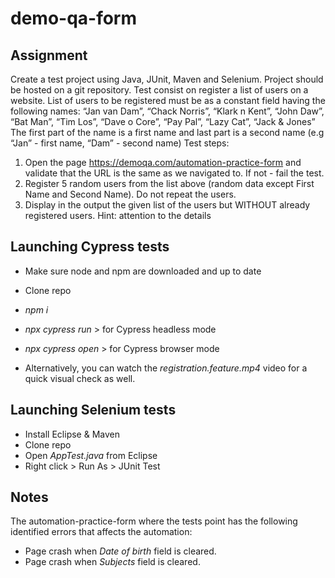 # demo-qa-form

## Assignment
Create a test project using Java, JUnit, Maven and Selenium. Project should
be hosted on a git repository.
Test consist on register a list of users on a website.
List of users to be registered must be as a constant field having the following
names: “Jan van Dam”, “Chack Norris”, “Klark n Kent”, “John Daw”, “Bat
Man”, “Tim Los”, “Dave o Core”, “Pay Pal”, “Lazy Cat”, “Jack & Jones”
The first part of the name is a first name and last part is a second name (e.g
“Jan” - first name, “Dam” - second name)
Test steps:
1. Open the page https://demoqa.com/automation-practice-form and
validate that the URL is the same as we navigated to. If not - fail the test.
2. Register 5 random users from the list above (random data except First
Name and Second Name). Do not repeat the users.
3. Display in the output the given list of the users but WITHOUT already
registered users.
Hint: attention to the details

## Launching Cypress tests
- Make sure node and npm are downloaded and up to date
- Clone repo
- _npm i_
- _npx cypress run_ > for Cypress headless mode
- _npx cypress open_ > for Cypress browser mode

- Alternatively, you can watch the _registration.feature.mp4_ video for a quick visual check as well.

## Launching Selenium tests
- Install Eclipse & Maven
- Clone repo
- Open _AppTest.java_ from Eclipse
- Right click > Run As > JUnit Test

## Notes
The automation-practice-form where the tests point has the following identified errors that affects the automation:
- Page crash when _Date of birth_ field is cleared.
- Page crash when _Subjects_ field is cleared.
